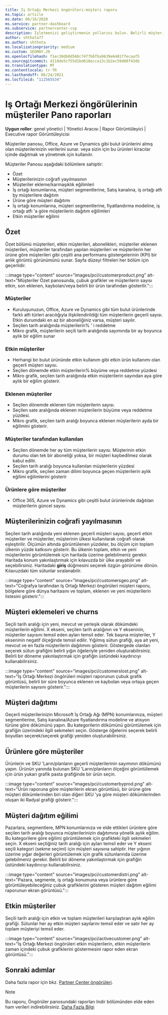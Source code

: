 ```yaml
---
title: İş Ortağı Merkezi öngörüleri-müşteri raporu
ms.topic: article
ms.date: 06/16/2020
ms.service: partner-dashboard
ms.subservice: partnercenter-csp
description: İşletmenizi geliştirmenin yollarını bulun. Belirli müşteri eğilimlerini coğrafya, ürüne ve diğer özniteliklere göre görün.
author: shthota77
ms.author: shthota
ms.localizationpriority: medium
ms.custom: SEOMAY.20
ms.openlocfilehash: f1ec30db0d568c7477b6fba9639e6481ffecaaf5
ms.sourcegitcommit: 4118de5cf55d1bd618ecca13c1b2ec59d80f43db
ms.translationtype: MT
ms.contentlocale: tr-TR
ms.lasthandoff: 06/24/2021
ms.locfileid: "112565534"
---
```

# <a name="customers-dashboard-reports-from-partner-center-insights"></a>Iş Ortağı Merkezi öngörülerinin müşteriler Pano raporları

**Uygun roller**: genel yönetici | Yönetici Aracısı | Rapor Görüntüleyici | Executive rapor Görüntüleyicisi

Müşteriler panosu, Office, Azure ve Dynamics gibi bulut ürünlerini almış olan müşterilerinizin verilerini sunar. veya sizin için bu ürünleri kiracılar içinde dağıtmak ve yönetmek için kullanılır. 
 
Müşteriler Panosu aşağıdaki bölümlere sahiptir: 

- Özet  
- Müşterilerinizin coğrafi yayılmasının 
- Müşteriler ekleme/karmaşıklık eğilimleri 
- İş ortağı konumlarına, müşteri segmentlerine, Satış kanalına, iş ortağı atfı by müşterilere dağıtım 
- Ürüne göre müşteri dağıtımı 
- İş ortağı konumlarına, müşteri segmentlerine, fiyatlandırma modeline, iş ortağı atfı 'a göre müşterilerin dağıtım eğilimleri 
- Etkin müşteriler eğilimi 

## <a name="summary"></a>Özet

Özet bölümü müşterileri, etkin müşterileri, abonelikleri, müşteriler eklenen müşterileri, müşteriler tarafından yapılan müşterileri ve müşterilerin her ürüne göre müşterileri gibi çeşitli ana performans göstergelerinin (KPI) bir anlık görüntü görünümünü sunar. Sayfa düzeyi filtreleri her bölüm için geçerlidir.

:::image type="content" source="images/pci/customerproduct.png" alt-text="Müşteriler Özet panosunda, çubuk grafikler ve müşterilerin sayısı etkin, son eklenen, kaybolan/veya belirli bir ürün tarafından gösterilir.":::

### <a name="customers"></a>Müşteriler

- Kuruluşunuzun, Office, Azure ve Dynamics gibi tüm bulut ürünlerinde farklı atfı türleri aracılığıyla ilişkilendirildiği tüm müşterilerin geçerli sayısı. Etkin durumdaki en az bir aboneliğiniz varsa, müşteri sayılır.  
- Seçilen tarih aralığında müşterilerin% ' i reddetme 
- Mikro grafik, müşterilerin seçili tarih aralığında sayımında bir ay boyunca aylık bir eğilim sunar

### <a name="active-customers"></a>Etkin müşteriler

- Herhangi bir bulut ürününde etkin kullanım gibi etkin ürün kullanımı olan geçerli müşteri sayısı.
- Seçilen dönemde etkin müşterilerin% büyüme veya reddetme yüzdesi
- Mikro grafik, seçilen tarih aralığında etkin müşterilerin sayından aya göre aylık bir eğilim gösterir.

### <a name="customers-added"></a>Eklenen müşteriler

- Seçilen dönemde eklenen tüm müşterilerin sayısı.
- Seçilen sate aralığında eklenen müşterilerin büyüme veya reddetme yüzdesi.
- Mikro grafik, seçilen tarih aralığı boyunca eklenen müşterilerin ayda bir eğilimini gösterir.

### <a name="customers-churned"></a>Müşteriler tarafından kullanılan
- Seçilen dönemde her ay tüm müşterilerin sayısı. Müşterinin etkin durumu olan tek bir aboneliği yoksa, bir müşteri kaybedilmez olarak kabul edilir. 
- Seçilen tarih aralığı boyunca kullanılan müşterilerin yüzdesi 
- Mikro grafik, seçilen zaman dilimi boyunca geçen müşterilerin aylık eğilimi eğilimlerini gösterir 
 
### <a name="customers-by-products"></a>Ürünlere göre müşteriler

- Office 365, Azure ve Dynamics gibi çeşitli bulut ürünlerinde dağıtılan müşterilerin güncel sayısı.  

## <a name="geographical-spread-of-your-customers"></a>Müşterilerinizin coğrafi yayılmasının

Seçilen tarih aralığında yeni eklenen geçerli müşteri sayısı, geçerli etkin müşteriler ve müşteriler, müşterinin ülkesi kullanılarak coğrafi olarak eşleştirilir. Ölçümün altında görüntülenen yüzdeler, bu ölçüm için toplam ülkenin yüzde katkısını gösterir. Bu ülkenin toplam, etkin ve yeni müşterilerini görüntülemek için haritada üzerine gelebilmeniz gerekir. Haritada konum yakınlaştırmak için kılavuzda bir ülke arayabilir ve seçebilirsiniz. Haritadaki **giriş** düğmesini seçerek özgün görünüme dönün. Kılavuzdaki tüm sütunlar sıralanabilir.  

:::image type="content" source="images/pci/customersgeo.png" alt-text="Coğrafya tarafından Iş Ortağı Merkezi öngörüleri müşteri raporu, bölgelere göre dünya haritasını ve toplam, eklenen ve yeni müşterilerin listesini gösterir.":::

## <a name="customer-adds-and-churns"></a>Müşteri eklemeleri ve churns

Seçili tarih aralığı için yeni, mevcut ve yerleşik olarak dökümdeki müşterilerin eğilimi. X ekseni, seçilen tarih aralığının ve Y ekseninin, müşteriler sayısını temsil eden ayları temsil eder. Tek başına müşteriler, Y ekseninin negatif ölçeğinde temsil edilir. Yığılmış sütun grafiği, aya ait yeni, mevcut ve en fazla müşterilerin dağılımını gösterir. Göstergede olanları seçerek sütun grafiğini belirli yığın öğeleriyle yeniden oluşturabilirsiniz. Belirli bir döneme yakınlaştırmak için grafiğin üstündeki kaydırıcıyı kullanabilirsiniz. 

:::image type="content" source="images/pci/customerslost.png" alt-text="Iş Ortağı Merkezi öngörüleri müşteri raporunun çubuk grafik görüntüsü, belirli bir süre boyunca eklenen ve kaybolan veya ortaya geçen müşterilerin sayısını gösterir.":::

## <a name="customer-distribution"></a>Müşteri dağıtımı

Geçerli müşterilerinizin Microsoft İş Ortağı Ağı (MPN) konumlarınıza, müşteri segmentlerine, Satış kanalına/Azure fiyatlandırma modeline ve atısyon türüne göre dökümünü yapın. Bu kategorilerin dökümünü görüntülemek için grafiğin üzerindeki ilgili sekmeleri seçin. Gösterge öğelerini seçerek belirli boyutları seçerek/seçerek grafiği yeniden oluşturabilirsiniz. 

## <a name="customers-by-products"></a>Ürünlere göre müşteriler

Ürünlerin ve SKU 'Ların/planların geçerli müşterilerinin sayımının dökümünü yapın. Ürünün yanında bulunan SKU 'Ların/planların ölçeğini görüntülemek için ürün yukarı grafik pasta grafiğinde bir ürün seçin.

:::image type="content" source="images/pci/customerbyprod.png" alt-text="Ürün raporuna göre müşterilerin ekran görüntüsü, bir ürüne göre müşteri dökümlerinden biri olan diğeri SKU 'ya göre müşteri dökümlerinden oluşan iki Radyal grafiği gösterir.":::

## <a name="customer-distribution-trend"></a>Müşteri dağıtım eğilimi 

Pazarlara, segmentlere, MPN konumlarınıza ve elde ettikleri ürünlere göre seçilen tarih aralığı boyunca müşterilerinizin dağıtımına yönelik aylık eğilim. Bu kategorilere göre eğilimi görüntülemek için grafikteki ilgili sekmeleri seçin. X ekseni seçtiğiniz tarih aralığı için ayları temsil eder ve Y ekseni seçili kategori (sekme seçimi) için müşteri sayısına sahiptir. Her yığının üzerine yığar değerleri görüntülemek için grafik sütunlarında üzerine gelebilmeniz gerekir. Belirli bir döneme yakınlaştırmak için grafiğin üstündeki kaydırıcıyı kullanabilirsiniz.   

:::image type="content" source="images/pci/customerdistri.png" alt-text="Pazara, segmente, iş ortağı konumuna veya ürünlere göre görüntüleyebileceğiniz çubuk grafiklerini gösteren müşteri dağıtım eğilimi raporunun ekran görüntüsü.":::

## <a name="active-customers"></a>Etkin müşteriler

Seçili tarih aralığı için etkin ve toplam müşterileri karşılaştıran aylık eğilim grafiği. Sütunlar her ay etkin müşteri sayılarını temsil eder ve satır her ay toplam müşteriyi temsil eder. 

:::image type="content" source="images/pci/activecustomer.png" alt-text="Iş Ortağı Merkezi öngörüleri etkin müşterilerin, etkin müşterilerin zaman içindeki çubuk grafiklerini göstermesini rapor eden ekran görüntüsü.":::

## <a name="next-steps"></a>Sonraki adımlar

Daha fazla rapor için bkz. [Partner Center öngörüleri](partner-center-insights.md).

>[!NOTE]
> Bu raporu, Öngörüler panosundaki raporları Indir bölümünden elde eden ham verileri indirebilirsiniz. [Daha Fazla Bilgi](pci-download-reports.md) 

